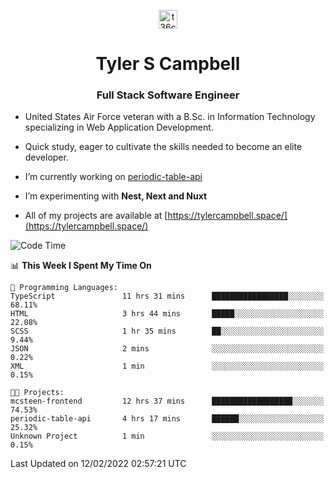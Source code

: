 <p align="center">
<a href="https://www.linkedin.com/in/t36campbell" target="blank"><img align="center" src="https://ik.imagekit.io/t36campbell/Portfolio/linkedin.png.original_m8bbGgPh6.png" alt="t36campbell" height="30" width="30" /></a>
</p>
<h1 align="center">Tyler S Campbell</h1>
<h3 align="center">Full Stack Software Engineer</h3>

* United States Air Force veteran with a B.Sc. in Information Technology specializing in Web Application Development. 

* Quick study, eager to cultivate the skills needed to become an elite developer.

* I’m currently working on [periodic-table-api](https://github.com/t36campbell/periodic-table-api)

* I’m experimenting with **Nest, Next and Nuxt**

* All of my projects are available at [https://tylercampbell.space/](https://tylercampbell.space/)

<!--START_SECTION:waka-->
![Code Time](http://img.shields.io/badge/Code%20Time-1%2C423%20hrs%206%20mins-blue)

📊 **This Week I Spent My Time On** 

```text
💬 Programming Languages: 
TypeScript               11 hrs 31 mins      █████████████████░░░░░░░░   68.11% 
HTML                     3 hrs 44 mins       █████░░░░░░░░░░░░░░░░░░░░   22.08% 
SCSS                     1 hr 35 mins        ██░░░░░░░░░░░░░░░░░░░░░░░   9.44% 
JSON                     2 mins              ░░░░░░░░░░░░░░░░░░░░░░░░░   0.22% 
XML                      1 min               ░░░░░░░░░░░░░░░░░░░░░░░░░   0.15%

🐱‍💻 Projects: 
mcsteen-frontend         12 hrs 37 mins      ██████████████████░░░░░░░   74.53% 
periodic-table-api       4 hrs 17 mins       ██████░░░░░░░░░░░░░░░░░░░   25.32% 
Unknown Project          1 min               ░░░░░░░░░░░░░░░░░░░░░░░░░   0.15%

```


 Last Updated on 12/02/2022 02:57:21 UTC
<!--END_SECTION:waka-->
